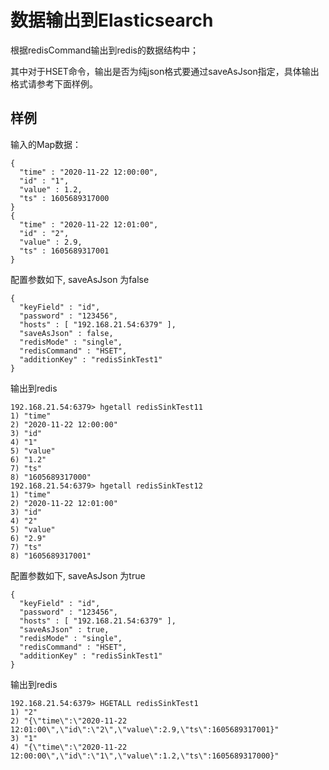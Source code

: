# 数据输出到Elasticsearch

根据redisCommand输出到redis的数据结构中；

其中对于HSET命令，输出是否为纯json格式要通过saveAsJson指定，具体输出格式请参考下面样例。


## 样例

输入的Map数据：

```
{
  "time" : "2020-11-22 12:00:00",
  "id" : "1",
  "value" : 1.2,
  "ts" : 1605689317000
}
{
  "time" : "2020-11-22 12:01:00",
  "id" : "2",
  "value" : 2.9,
  "ts" : 1605689317001
}
```

配置参数如下, saveAsJson 为false

```
{
  "keyField" : "id",
  "password" : "123456",
  "hosts" : [ "192.168.21.54:6379" ],
  "saveAsJson" : false,
  "redisMode" : "single",
  "redisCommand" : "HSET",
  "additionKey" : "redisSinkTest1"
}
```

输出到redis

```
192.168.21.54:6379> hgetall redisSinkTest11
1) "time"
2) "2020-11-22 12:00:00"
3) "id"
4) "1"
5) "value"
6) "1.2"
7) "ts"
8) "1605689317000"
192.168.21.54:6379> hgetall redisSinkTest12
1) "time"
2) "2020-11-22 12:01:00"
3) "id"
4) "2"
5) "value"
6) "2.9"
7) "ts"
8) "1605689317001"
```

配置参数如下, saveAsJson 为true

```
{
  "keyField" : "id",
  "password" : "123456",
  "hosts" : [ "192.168.21.54:6379" ],
  "saveAsJson" : true,
  "redisMode" : "single",
  "redisCommand" : "HSET",
  "additionKey" : "redisSinkTest1"
}
```

输出到redis

```
192.168.21.54:6379> HGETALL redisSinkTest1
1) "2"
2) "{\"time\":\"2020-11-22 12:01:00\",\"id\":\"2\",\"value\":2.9,\"ts\":1605689317001}"
3) "1"
4) "{\"time\":\"2020-11-22 12:00:00\",\"id\":\"1\",\"value\":1.2,\"ts\":1605689317000}"
```
